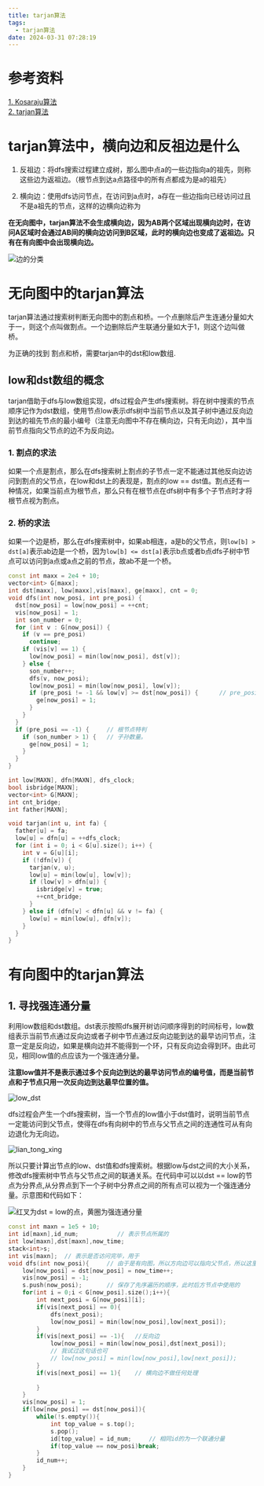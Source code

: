 ```yaml
---
title: tarjan算法
tags:
  - tarjan算法
date: 2024-03-31 07:28:19
---
```



# 参考资料

[1. Kosaraju算法 ](https://www.cnblogs.com/RioTian/p/14026585.html)  
[2. tarjan算法](https://minghu6.github.io/algs/GraphTarjanDFS.html)

# tarjan算法中，横向边和反祖边是什么

1. 反祖边：将dfs搜索过程建立成树，那么图中点a的一些边指向a的祖先，则称这些边为返祖边。（根节点到达a点路径中的所有点都成为是a的祖先）

2. 横向边：使用dfs访问节点，在访问到a点时，a存在一些边指向已经访问过且不是a祖先的节点，这样的边横向边称为  

**在无向图中，tarjan算法不会生成横向边，因为AB两个区域出现横向边时，在访问A区域时会通过AB间的横向边访问到B区域，此时的横向边也变成了返祖边。只有在有向图中会出现横向边。**

![边的分类](边的分类.png)

# 无向图中的tarjan算法

tarjan算法通过搜索树判断无向图中的割点和桥。一个点删除后产生连通分量如大于一，则这个点叫做割点。一个边删除后产生联通分量如大于1，则这个边叫做桥。

为正确的找到 割点和桥，需要tarjan中的dst和low数组.
## low和dst数组的概念

tarjan借助于dfs与low数组实现，dfs过程会产生dfs搜索树。将在树中搜索的节点顺序记作为dst数组，使用节点low表示dfs树中当前节点以及其子树中通过反向边到达的祖先节点的最小编号（注意无向图中不存在横向边，只有无向边），其中当前节点指向父节点的边不为反向边。

### 1. 割点的求法

如果一个点是割点，那么在dfs搜索树上割点的子节点一定不能通过其他反向边访问到割点的父节点，在low和dst上的表现是，割点的low == dst值。割点还有一种情况，如果当前点为根节点，那么只有在根节点在dfs树中有多个子节点时才将根节点视为割点。

### 2. 桥的求法

如果一个边是桥，那么在dfs搜索树中，如果ab相连，a是b的父节点，则`low[b] > dst[a]`表示ab边是一个桥，因为`low[b] <= dst[a]`表示b点或者b点dfs子树中节点可以访问到a点或a点之前的节点，故ab不是一个桥。


```cpp
const int maxx = 2e4 + 10;
vector<int> G[maxx];
int dst[maxx], low[maxx],vis[maxx], ge[maxx], cnt = 0;
void dfs(int now_posi, int pre_posi) {
  dst[now_posi] = low[now_posi] = ++cnt;
  vis[now_posi] = 1;
  int son_number = 0;
  for (int v : G[now_posi]) {
    if (v == pre_posi)
      continue;
    if (vis[v] == 1) {
      low[now_posi] = min(low[now_posi], dst[v]);
    } else {
      son_number++;
      dfs(v, now_posi);
      low[now_posi] = min(low[now_posi], low[v]);
      if (pre_posi != -1 && low[v] >= dst[now_posi]) {      // pre_posi == -1 表示now_posi为根节点，需要特判根节点, 求解割点
        ge[now_posi] = 1;
      }
    }
  }
  if (pre_posi == -1) {     // 根节点特判
    if (son_number > 1) {   // 子孙数量。
      ge[now_posi] = 1;
    }
  }
}

```



```cpp
int low[MAXN], dfn[MAXN], dfs_clock;
bool isbridge[MAXN];
vector<int> G[MAXN];
int cnt_bridge;
int father[MAXN];

void tarjan(int u, int fa) {
  father[u] = fa;
  low[u] = dfn[u] = ++dfs_clock;
  for (int i = 0; i < G[u].size(); i++) {
    int v = G[u][i];
    if (!dfn[v]) {
      tarjan(v, u);
      low[u] = min(low[u], low[v]);
      if (low[v] > dfn[u]) {
        isbridge[v] = true;
        ++cnt_bridge;
      }
    } else if (dfn[v] < dfn[u] && v != fa) {
      low[u] = min(low[u], dfn[v]);
    }
  }
}
```


# 有向图中的tarjan算法

## 1. 寻找强连通分量

利用low数组和dst数组。dst表示按照dfs展开树访问顺序得到的时间标号，low数组表示当前节点通过反向边或者子树中节点通过反向边能到达的最早访问节点，注意一定是反向边，如果是横向边并不能得到一个环，只有反向边会得到环。由此可见，相同low值的点应该为一个强连通分量。

**注意low值并不是表示通过多个反向边到达的最早访问节点的编号值，而是当前节点和子节点只用一次反向边到达最早位置的值。**

![low_dst](low_dst.png)

dfs过程会产生一个dfs搜索树，当一个节点的low值小于dst值时，说明当前节点一定能访问到父节点，使得在dfs有向树中的节点与父节点之间的连通性可从有向边退化为无向边。

![lian_tong_xing](lian_tong_xing.png)

所以只要计算出节点的low、dst值和dfs搜索树。根据low与dst之间的大小关系，修改dfs搜索树中节点与父节点之间的联通关系。在代码中可以以dst == low的节点为分界点,从分界点到下一个子树中分界点之间的所有点可以视为一个强连通分量。示意图和代码如下：

![红叉为dst = low的点，黄圈为强连通分量](dfs树和lowdst求解强连通分量的过程.png)

```cpp
const int maxn = 1e5 + 10;
int id[maxn],id_num;           // 表示节点所属的
int low[maxn],dst[maxn],now_time;
stack<int>s;
int vis[maxn];  // 表示是否访问完毕，用于
void dfs(int now_posi){     // 由于是有向图，所以方向边可以指向父节点，所以这里不用记录父节点进行过滤
    low[now_posi] = dst[now_posi] = now_time++;
    vis[now_posi] = -1;
    s.push(now_posi);       // 保存了先序遍历的顺序，此时后方节点中使用的
    for(int i = 0;i < G[now_posi].size();i++){
        int next_posi = G[now_posi][i];
        if(vis[next_posi] == 0){
            dfs(next_posi);
            low[now_posi] = min(low[now_posi],low[next_posi]);
        }
        if(vis[next_posi] == -1){   //反向边
            low[now_posi] = min(low[now_posi],dst[next_posi]);          
            // 我试过这句话也可
            // low[now_posi] = min(low[now_posi],low[next_posi]);          
        }
        if(vis[next_posi] == 1){    // 横向边不做任何处理
            
        }
    }
    vis[now_posi] = 1;
    if(low[now_posi] == dst[now_posi]){
        while(!s.empty()){
            int top_value = s.top();
            s.pop();
            id[top_value] = id_num;     // 相同id的为一个联通分量
            if(top_value == now_posi)break;
        }
        id_num++;
    }
}
```


